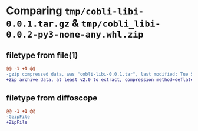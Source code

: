 # Comparing `tmp/cobli-libi-0.0.1.tar.gz` & `tmp/cobli_libi-0.0.2-py3-none-any.whl.zip`

## filetype from file(1)

```diff
@@ -1 +1 @@
-gzip compressed data, was "cobli-libi-0.0.1.tar", last modified: Tue Sep 14 19:49:43 2021, max compression
+Zip archive data, at least v2.0 to extract, compression method=deflate
```

## filetype from diffoscope

```diff
@@ -1 +1 @@
-GzipFile
+ZipFile
```

